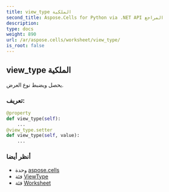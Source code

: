 ```yaml
---
title: view_type الملكية
second_title: Aspose.Cells for Python via .NET API المراجع
description:
type: docs
weight: 890
url: /ar/aspose.cells/worksheet/view_type/
is_root: false
---
```

##  view_type الملكية

يحصل ويضبط نوع العرض.
###  تعريف:
```python
@property
def view_type(self):
    ...
@view_type.setter
def view_type(self, value):
    ...
```

###  أنظر أيضا
* وحدة [aspose.cells](../../)
* فئة [ViewType](/cells/python-net/ar/aspose.cells/viewtype)
* فئة [Worksheet](/cells/python-net/ar/aspose.cells/worksheet)
